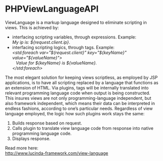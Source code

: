 # PHPViewLanguageAPI

ViewLanguage is a markup language designed to eliminate scripting in views. This is achieved by:
- interfacing scripting variables, through expressions.	Example:<br />
	<i>My ip is: ${request.client.ip}</i>.
- interfacing scripting logics, through tags. Example:<br />
	<i>&lt;std:foreach var="${request.client}" key="${keyName}" value="${valueName}"&gt;<br />
	&nbsp;&nbsp;&nbsp;Value for ${keyName} is ${valueName}.<br />
	&lt;/std:foreach&gt;</i>

The most elegant solution for keeping views scriptless, as employed by JSP applications, is to have all scripting replaced by a language that functions as an extension of HTML. Via plugins, tags will be internally translated into relevant programming language code when output is being constructed. This insures views are not only programming-language independent, but also framework independent, which means their data can be interpreted in endless fashions, according to one’s particular needs. Regardless of view language employed, the logic how such plugins work stays the same:

1. Builds response based on request.
2. Calls plugin to translate view language code from response into native programming language code.
3. Displays response.

Read more here:<br />
http://www.lucinda-framework.com/view-language
